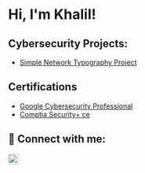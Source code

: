 <h1>Hi, I'm Khalil! </h1>

<h2> Cybersecurity Projects:</h2>

  - [Simple Network Typography Project](https://github.com/Khalil-hasan/Cisco-packet-tracer)
<h2> Certifications</h2>

- [Google Cybersecurity Professional](https://github.com/Khalil-hasan/Certifications/blob/main/Google%20cybersecurity%20professional%20certificate.pdf)
- [Comptia Security+ ce](https://github.com/Khalil-hasan/Certifications/blob/main/CompTIA%20Security%2B%20ce%20certificate.pdf)
<h2> 🤳 Connect with me:</h2>

[<img align="left" alt="JoshMadakor | LinkedIn" width="22px" src="https://cdn.jsdelivr.net/npm/simple-icons@v3/icons/linkedin.svg" />][linkedin]



[linkedin]: https://linkedin.com/in/joshmadakor

<!--
**joshmadakor1/joshmadakor1** is a ✨ _special_ ✨ repository because its `README.md` (this file) appears on your GitHub profile.

Here are some ideas to get you started:

- 🔭 I’m currently working on ...
- 🌱 I’m currently learning ...
- 👯 I’m looking to collaborate on ...
- 🤔 I’m looking for help with ...
- 💬 Ask me about ...
- 📫 How to reach me: ...
- 😄 Pronouns: ...
- ⚡ Fun fact: ...
-->
